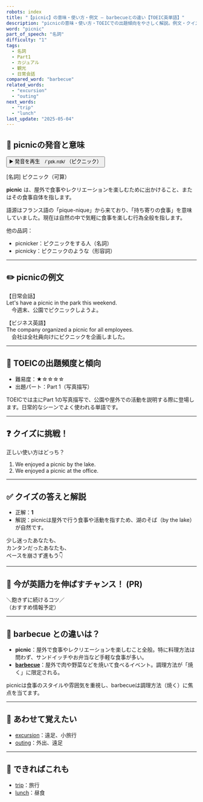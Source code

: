 ```yaml
---
robots: index
title: "【picnic】の意味・使い方・例文 ― barbecueとの違い【TOEIC英単語】"
description: "picnicの意味・使い方・TOEICでの出題傾向をやさしく解説。例文・クイズ付きでbarbecueとの違いもわかりやすく学べます。"
word: "picnic"
part_of_speech: "名詞"
difficulty: "1"
tags:
  - 名詞
  - Part1
  - カジュアル
  - 観光
  - 日常会話
compared_word: "barbecue"
related_words:
  - "excursion"
  - "outing"
next_words:
  - "trip"
  - "lunch"
last_update: "2025-05-04"
---
```


## 🔰 picnicの発音と意味

<button class="play-audio" onclick="playTTS('picnic')">
  <span class="play-audio-main">
    ▶️ 発音を再生　/ˈpɪk.nɪk/
  </span>
  <span class="play-audio-sub">
    （ピクニック）
  </span>
</button>

[名詞] ピクニック（可算）

**picnic** は、屋外で食事やレクリエーションを楽しむために出かけること、またはその食事自体を指します。

語源はフランス語の「pique-nique」から来ており、「持ち寄りの食事」を意味していました。現在は自然の中で気軽に食事を楽しむ行為全般を指します。

他の品詞：  
- picnicker：ピクニックをする人（名詞）
- picnicky：ピクニックのような（形容詞）

---

## ✏️ picnicの例文

【日常会話】  
Let's have a picnic in the park this weekend.  
　今週末、公園でピクニックしようよ。

【ビジネス英語】  
The company organized a picnic for all employees.  
　会社は全社員向けにピクニックを企画しました。

---

## 🎯 TOEICの出題頻度と傾向

- 難易度：★☆☆☆☆
- 出題パート：Part 1（写真描写）

TOEICでは主にPart 1の写真描写で、公園や屋外での活動を説明する際に登場します。日常的なシーンでよく使われる単語です。

---

## ❓ クイズに挑戦！

正しい使い方はどっち？

1. We enjoyed a picnic by the lake.  
2. We enjoyed a picnic at the office.

---

## ✅ クイズの答えと解説

- 正解：**1**
- 解説：picnicは屋外で行う食事や活動を指すため、湖のそば（by the lake）が自然です。

少し迷ったあなたも、  
カンタンだったあなたも、  
ペースを崩さず進もう👇️

---

## 🚀 今が英語力を伸ばすチャンス！ (PR)

<div class="info-center">
＼飽きずに続けるコツ／<br>  
（おすすめ情報予定）
</div>

---

## 🤔  barbecue との違いは？

- **picnic**：屋外で食事やレクリエーションを楽しむこと全般。特に料理方法は問わず、サンドイッチやお弁当など手軽な食事が多い。
- **[barbecue](/barbecue)**：屋外で肉や野菜などを焼いて食べるイベント。調理方法が「焼く」に限定される。

picnicは食事のスタイルや雰囲気を重視し、barbecueは調理方法（焼く）に焦点を当てます。

---

## 🧩 あわせて覚えたい

- [excursion](/excursion)：遠足、小旅行
- [outing](/outing)：外出、遠足

---

## 📖 できればこれも

- [trip](/trip)：旅行
- [lunch](/lunch)：昼食

<!-- cvid: aid18_bid27 -->
